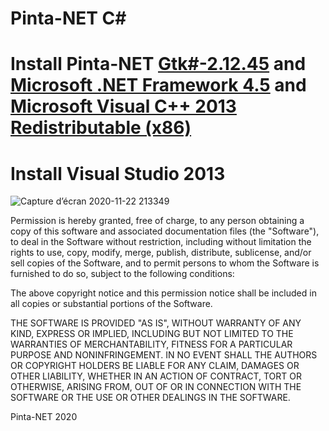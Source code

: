 # Pinta-NET C#

# Install Pinta-NET [Gtk#-2.12.45](https://xamarin.azureedge.net/GTKforWindows/Windows/gtk-sharp-2.12.44.msi) and [Microsoft .NET Framework 4.5](https://www.microsoft.com/en-us/download/confirmation.aspx?id=30653) and [Microsoft Visual C++ 2013 Redistributable (x86)](https://download.microsoft.com/download/2/E/6/2E61CFA4-993B-4DD4-91DA-3737CD5CD6E3/vcredist_x86.exe)

# Install Visual Studio 2013
![Capture d’écran 2020-11-22 213349](https://user-images.githubusercontent.com/23019561/99919243-85ad6680-2d1c-11eb-8fc5-fac34a061bd7.png)


Permission is hereby granted, free of charge, to any person obtaining a copy
of this software and associated documentation files (the "Software"), to deal
in the Software without restriction, including without limitation the rights
to use, copy, modify, merge, publish, distribute, sublicense, and/or sell
copies of the Software, and to permit persons to whom the Software is
furnished to do so, subject to the following conditions:

The above copyright notice and this permission notice shall be included in
all copies or substantial portions of the Software.

THE SOFTWARE IS PROVIDED "AS IS", WITHOUT WARRANTY OF ANY KIND, EXPRESS OR
IMPLIED, INCLUDING BUT NOT LIMITED TO THE WARRANTIES OF MERCHANTABILITY,
FITNESS FOR A PARTICULAR PURPOSE AND NONINFRINGEMENT. IN NO EVENT SHALL THE
AUTHORS OR COPYRIGHT HOLDERS BE LIABLE FOR ANY CLAIM, DAMAGES OR OTHER
LIABILITY, WHETHER IN AN ACTION OF CONTRACT, TORT OR OTHERWISE, ARISING FROM,
OUT OF OR IN CONNECTION WITH THE SOFTWARE OR THE USE OR OTHER DEALINGS IN
THE SOFTWARE.


Pinta-NET 2020

